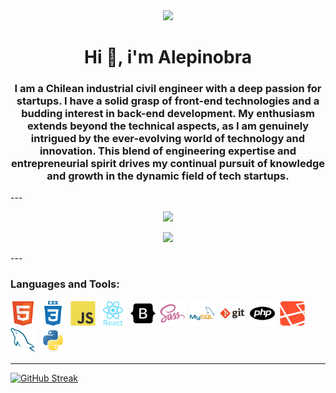 <div id="header" align="center">
    <img src="https://media.giphy.com/media/7NoNw4pMNTvgc/giphy.gif" width="200"/>
    <h1 align="center"> Hi 👋, i'm Alepinobra</h1>
    <h3 align="center">I am a Chilean industrial civil engineer with a deep passion for startups. I have a solid grasp of front-end technologies and a budding interest in back-end development. My enthusiasm extends beyond the technical aspects, as I am genuinely intrigued by the ever-evolving world of technology and innovation. This blend of engineering expertise and entrepreneurial spirit drives my continual pursuit of knowledge and growth in the dynamic field of tech startups. </h3>
</div>
---
<div id="badges" align="center">
    <p align=”center”>
        <a href=”https://www.linkedin.com/in/apinochet/”>
            <img src=”https://img.shields.io/badge/LinkedIn-blue?style=flat&logo=linkedin&labelColor=blue">
        </a>
    </p>
    <p align=”center”>
        <a href=”https://www.instagram.com/alejandropinochet/”>
            <img src=”https://img.shields.io/badge/Instagram-E4405F?style=for-the-badge&logo=instagram&logoColor=white">
        </a>
    </p>
</div>
---
<!-- ### About Me 🤓 :
<div>
    <img src="https://media.giphy.com/media/pFwRzOLfuGHok/giphy.gif" width="200"/>
</div>
- 🔭 I’m currently working on [Cleppi](https://portal.cleppi.cl/)
- 🌱 I’m currently learning **Python && React.ts**
- 📫 How to reach me: **apinochet@cleppi.cl**
-->
<div align="left">
    <h3>Languages and Tools:</h3>
    <img src="https://github.com/devicons/devicon/blob/master/icons/html5/html5-original.svg" title="HTML5" alt="HTML" width="40" height="40">&nbsp;
    <img src="https://github.com/devicons/devicon/blob/master/icons/css3/css3-plain-wordmark.svg" title="CSS3" alt="CSS" width="40" height="40">&nbsp;
    <img src="https://github.com/devicons/devicon/blob/master/icons/javascript/javascript-original.svg" title="JavaScript" alt="JavaScript" width="40" height="40">&nbsp;
    <img src="https://github.com/devicons/devicon/blob/master/icons/react/react-original-wordmark.svg" title="React" alt="React" width="40" height="40">&nbsp;
    <img src="https://github.com/devicons/devicon/blob/master/icons/bootstrap/bootstrap-plain.svg" title="Bootstrap" alt="Bootstrap" width="40" height="40">&nbsp;
    <img src="https://github.com/devicons/devicon/blob/master/icons/sass/sass-original.svg" title="Sass" alt="Sass" width="40" height="40">&nbsp;
    <img src="https://github.com/devicons/devicon/blob/master/icons/mysql/mysql-original-wordmark.svg" title="MySQL" alt="MySQL" width="40" height="40">&nbsp;
    <img src="https://github.com/devicons/devicon/blob/master/icons/git/git-original-wordmark.svg" title="Git" alt="Git" width="40" height="40">&nbsp;
    <img src="https://github.com/devicons/devicon/blob/master/icons/php/php-plain.svg" title="PHP" alt="PHP" width="40" height="40">&nbsp;
    <img src="https://github.com/devicons/devicon/blob/master/icons/laravel/laravel-plain.svg" title="Laravel" alt="Laravel" width="40" height="40">&nbsp;
    <img src="https://github.com/devicons/devicon/blob/master/icons/mysql/mysql-plain.svg" title="MySQL" alt="MySQL" width="40" height="40">&nbsp;
    <img src="https://github.com/devicons/devicon/blob/master/icons/python/python-original.svg" title="Python" alt="Python" width="40" height="40">
  </div>
  
---

<!-- ### ⚡ My Stats : -->

[![GitHub Streak](https://github-readme-streak-stats.herokuapp.com?user=alepinobra&theme=highcontrast&hide_border=true&exclude_days=Sun%2CSat)](https://git.io/streak-stats)
